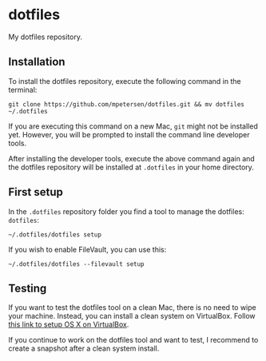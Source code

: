 # dotfiles

My dotfiles repository.

## Installation

To install the dotfiles repository, execute the following command in the terminal:

```
git clone https://github.com/mpetersen/dotfiles.git && mv dotfiles ~/.dotfiles
```

If you are executing this command on a new Mac, `git` might not be installed yet. However, you will be prompted to install the command line developer tools.

After installing the developer tools, execute the above command again and the dotfiles repository will be installed at `.dotfiles` in your home directory.

## First setup

In the `.dotfiles` repository folder you find a tool to manage the dotfiles: `dotfiles`:

```
~/.dotfiles/dotfiles setup
```

If you wish to enable FileVault, you can use this:

```
~/.dotfiles/dotfiles --filevault setup
```

## Testing

If you want to test the dotfiles tool on a clean Mac, there is no need to wipe your machine. Instead, you can install a clean system on VirtualBox. Follow [this link to setup OS X on VirtualBox](https://ntk.me/2012/09/07/os-x-on-os-x/).

If you continue to work on the dotfiles tool and want to test, I recommend to create a snapshot after a clean system install.
